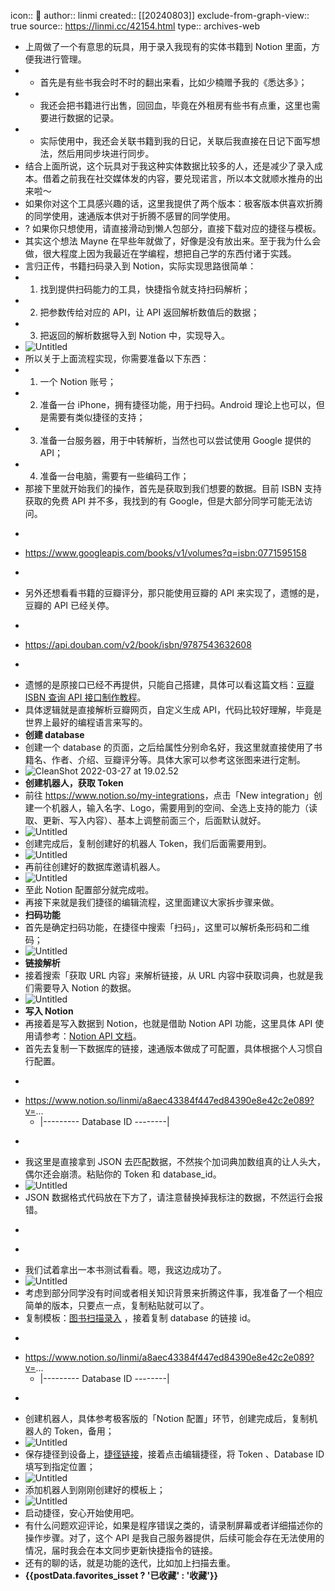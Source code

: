 icon:: 💾
author:: linmi
created:: [[20240803]]
exclude-from-graph-view:: true
source:: https://linmi.cc/42154.html
type:: archives-web

- 上周做了一个有意思的玩具，用于录入我现有的实体书籍到 Notion 里面，方便我进行管理。
- * 首先是有些书我会时不时的翻出来看，比如少楠赠予我的《悉达多》；
- * 我还会把书籍进行出售，回回血，毕竟在外租房有些书有点重，这里也需要进行数据的记录。
- * 实际使用中，我还会关联书籍到我的日记，关联后我直接在日记下面写想法，然后用同步块进行同步。
- 结合上面所说，这个玩具对于我这种实体数据比较多的人，还是减少了录入成本。借着之前我在社交媒体发的内容，要兑现诺言，所以本文就顺水推舟的出来啦～
- 如果你对这个工具感兴趣的话，这里我提供了两个版本：极客版本供喜欢折腾的同学使用，速通版本供对于折腾不感冒的同学使用。
- ? 如果你只想使用，请直接滑动到懒人包部分，直接下载对应的捷径与模板。
- 其实这个想法 Mayne 在早些年就做了，好像是没有放出来。至于我为什么会做，很大程度上因为我最近在学编程，想把自己学的东西付诸于实践。
- 言归正传，书籍扫码录入到 Notion，实际实现思路很简单：
- 1. 找到提供扫码能力的工具，快捷指令就支持扫码解析；
- 2. 把参数传给对应的 API，让 API 返回解析数值后的数据；
- 3. 把返回的解析数据导入到 Notion 中，实现导入。
- ![Untitled](https://vip1.loli.io/2022/03/27/6FHuts4U9W8SBRa.png)
- 所以关于上面流程实现，你需要准备以下东西：
- 1. 一个 Notion 账号；
- 2. 准备一台 iPhone，拥有捷径功能，用于扫码。Android 理论上也可以，但是需要有类似捷径的支持；
- 3. 准备一台服务器，用于中转解析，当然也可以尝试使用 Google 提供的 API；
- 4. 准备一台电脑，需要有一些编码工作；
- 那接下里就开始我们的操作，首先是获取到我们想要的数据。目前 ISBN 支持获取的免费 API 并不多，我找到的有 Google，但是大部分同学可能无法访问。
- ```
- https://www.googleapis.com/books/v1/volumes?q=isbn:0771595158
- ```
- 另外还想看看书籍的豆瓣评分，那只能使用豆瓣的 API 来实现了，遗憾的是，豆瓣的 API 已经关停。
- ```
- https://api.douban.com/v2/book/isbn/9787543632608
- ```
- 遗憾的是原接口已经不再提供，只能自己搭建，具体可以看这篇文档：[豆瓣 ISBN 查询 API 接口制作教程](https://cloud.tencent.com/developer/article/1460050)。
- 具体逻辑就是直接解析豆瓣网页，自定义生成 API，代码比较好理解，毕竟是世界上最好的编程语言来写的。
- **创建 database**
- 创建一个 database 的页面，之后给属性分别命名好，我这里就直接使用了书籍名、作者、介绍、豆瓣评分等。具体大家可以参考这张图来进行定制。
- ![CleanShot 2022-03-27 at 19.02.52](https://vip1.loli.io/2022/03/27/nOvdMqj8LFUpoVA.png)
- **创建机器人，获取 Token**
- 前往 <https://www.notion.so/my-integrations>，点击「New integration」创建一个机器人，输入名字、Logo，需要用到的空间、全选上支持的能力（读取、更新、写入内容）、基本上调整前面三个，后面默认就好。
- ![Untitled](https://vip2.loli.io/2022/03/27/7gyB23UGQ6JACez.png)
- 创建完成后，复制创建好的机器人 Token，我们后面需要用到。
- ![Untitled](https://vip1.loli.io/2022/03/27/2MLlaGrmFf9JRuZ.png)
- 再前往创建好的数据库邀请机器人。
- ![Untitled](https://vip1.loli.io/2022/03/27/fUDyQePTGlgxABh.png)
- 至此 Notion 配置部分就完成啦。
- 再接下来就是我们捷径的编辑流程，这里面建议大家拆步骤来做。
- **扫码功能**
- 首先是确定扫码功能，在捷径中搜索「扫码」，这里可以解析条形码和二维码；
- ![Untitled](https://vip1.loli.io/2022/03/27/3Ijkq6PGRrD2SA5.png)
- **链接解析**
- 接着搜索「获取 URL 内容」来解析链接，从 URL 内容中获取词典，也就是我们需要导入 Notion 的数据。
- ![Untitled](https://vip2.loli.io/2022/03/27/ja7JrwTGgQidO6F.png)
- **写入 Notion**
- 再接着是写入数据到 Notion，也就是借助 Notion API 功能，这里具体 API 使用请参考：[Notion API 文档](https://developers.notion.com/reference/intro)。
- 首先去复制一下数据库的链接，速通版本做成了可配置，具体根据个人习惯自行配置。
- ```
- https://www.notion.so/linmi/a8aec43384f447ed84390e8e42c2e089?v=...
  - |--------- Database ID --------|
- ```
- 我这里是直接拿到 JSON 去匹配数据，不然挨个加词典加数组真的让人头大，偶尔还会崩溃。粘贴你的 Token 和 database\_id。
- ![Untitled](https://vip2.loli.io/2022/03/27/6BfKqYOG3SPhosk.png)
- JSON 数据格式代码放在下方了，请注意替换掉我标注的数据，不然运行会报错。
- ```
- ```
- 我们试着拿出一本书测试看看。嗯，我这边成功了。
- ![Untitled](https://vip2.loli.io/2022/03/27/RYdmiCufASjByTG.png)
- 考虑到部分同学没有时间或者相关知识背景来折腾这件事，我准备了一个相应简单的版本，只要点一点，复制粘贴就可以了。
- 复制模板：[图书扫描录入](https://www.notion.so/f7c827199f58479b9349c690eee2965f) ，接着复制 database 的链接 id。
- ```
- https://www.notion.so/linmi/a8aec43384f447ed84390e8e42c2e089?v=...
  - |--------- Database ID --------|
- ```
- 创建机器人，具体参考极客版的「Notion 配置」环节，创建完成后，复制机器人的 Token，备用；
- ![Untitled](https://vip1.loli.io/2022/03/27/2MLlaGrmFf9JRuZ.png)
- 保存捷径到设备上，[捷径链接](https://www.icloud.com/shortcuts/c06b76465bb74ba3ba1f75d0e6a5459c)，接着点击编辑捷径，将 Token 、Database ID 填写到指定位置；
- ![Untitled](https://vip2.loli.io/2022/03/27/W2vO7Vts8wKNgFD.png)
- 添加机器人到刚刚创建好的模板上；
- ![Untitled](https://vip1.loli.io/2022/03/27/fUDyQePTGlgxABh.png)
- 启动捷径，安心开始使用吧。
- 有什么问题欢迎评论，如果是程序错误之类的，请录制屏幕或者详细描述你的操作步骤。对了，这个 API 是我自己服务器提供，后续可能会存在无法使用的情况，届时我会在本文同步更新快捷指令的链接。
- 还有的聊的话，就是功能的迭代，比如加上扫描去重。
- **{{postData.favorites\_isset ? '已收藏' : '收藏'}}**
